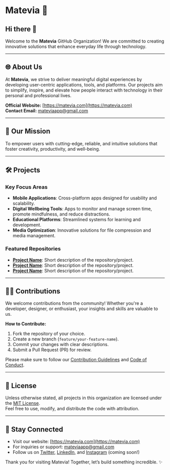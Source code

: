 

<!--

**Here are some ideas to get you started:**

🙋‍♀️ A short introduction - what is your organization all about?
🌈 Contribution guidelines - how can the community get involved?
👩‍💻 Useful resources - where can the community find your docs? Is there anything else the community should know?
🍿 Fun facts - what does your team eat for breakfast?
🧙 Remember, you can do mighty things with the power of [Markdown](https://docs.github.com/github/writing-on-github/getting-started-with-writing-and-formatting-on-github/basic-writing-and-formatting-syntax)
-->
# Matevia 🌟

## Hi there 👋

Welcome to the **Matevia** GitHub Organization! We are committed to creating innovative solutions that enhance everyday life through technology.

---

## 🌐 About Us

At **Matevia**, we strive to deliver meaningful digital experiences by developing user-centric applications, tools, and platforms. Our projects aim to simplify, inspire, and elevate how people interact with technology in their personal and professional lives.

**Official Website:** [https://matevia.com](https://matevia.com)  
**Contact Email:** [mateviaapp@gmail.com](mailto:mateviaapp@gmail.com)

---

## 🚀 Our Mission

To empower users with cutting-edge, reliable, and intuitive solutions that foster creativity, productivity, and well-being.  

---

## 🛠️ Projects

### Key Focus Areas
- **Mobile Applications**: Cross-platform apps designed for usability and scalability.
- **Digital Wellbeing Tools**: Apps to monitor and manage screen time, promote mindfulness, and reduce distractions.
- **Educational Platforms**: Streamlined systems for learning and development.
- **Media Optimization**: Innovative solutions for file compression and media management.

### Featured Repositories
- [**Project Name**](#): Short description of the repository/project.
- [**Project Name**](#): Short description of the repository/project.
- [**Project Name**](#): Short description of the repository/project.

---

## 🧑‍💻 Contributions

We welcome contributions from the community! Whether you're a developer, designer, or enthusiast, your insights and skills are valuable to us.  

**How to Contribute:**
1. Fork the repository of your choice.
2. Create a new branch (`feature/your-feature-name`).
3. Commit your changes with clear descriptions.
4. Submit a Pull Request (PR) for review.

Please make sure to follow our [Contribution Guidelines](CONTRIBUTING.md) and [Code of Conduct](CODE_OF_CONDUCT.md).

---

## 📝 License

Unless otherwise stated, all projects in this organization are licensed under the [MIT License](LICENSE.md).  
Feel free to use, modify, and distribute the code with attribution.

---

## 📢 Stay Connected

- Visit our website: [https://matevia.com](https://matevia.com)
- For inquiries or support: [mateviaapp@gmail.com](mailto:mateviaapp@gmail.com)
- Follow us on [Twitter](#), [LinkedIn](#), and [Instagram](#) (coming soon!)

Thank you for visiting Matevia! Together, let’s build something incredible. ✨
